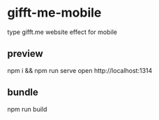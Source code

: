 # gifft-me-mobile
type gifft.me website effect for mobile

## preview

npm i && npm run serve
open http://localhost:1314

## bundle

npm run build
